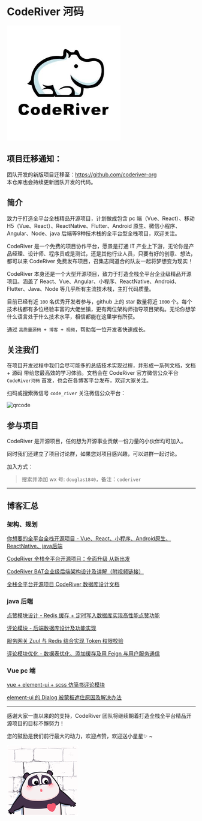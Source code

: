 # CodeRiver 河码

![logo](./img/logo.png)

## 项目迁移通知：

团队开发的新版项目迁移至：https://github.com/coderiver-org  
本仓库也会持续更新团队开发的代码。


## 简介

致力于打造全平台全栈精品开源项目，计划做成包含 pc 端（Vue、React）、移动 H5（Vue、React）、ReactNative、Flutter、Android 原生、微信小程序、Angular、Node、java 后端等9种技术栈的全平台型全栈项目，欢迎关注。

CodeRiver 是一个免费的项目协作平台，愿景是打通 IT 产业上下游，无论你是产品经理、设计师、程序员或是测试，还是其他行业人员，只要有好的创意、想法，都可以来 CodeRiver 免费发布项目，召集志同道合的队友一起将梦想变为现实！

CodeRiver 本身还是一个大型开源项目，致力于打造全栈全平台企业级精品开源项目。涵盖了 React、Vue、Angular、小程序、ReactNative、Android、Flutter、Java、Node 等几乎所有主流技术栈，主打代码质量。

目前已经有近 `100` 名优秀开发者参与，github 上的 star 数量将近 `1000` 个。每个技术栈都有多位经验丰富的大佬坐镇，更有两位架构师指导项目架构。无论你想学什么语言处于什么技术水平，相信都能在这里学有所获。

通过 `高质量源码 + 博客 + 视频`，帮助每一位开发者快速成长。

## 关注我们

在项目开发过程中我们会尽可能多的总结技术实现过程，并形成一系列文档，文档 + 源码 带给您最高效的学习体验。文档会在 CodeRiver 官方微信公众平台 `CodeRiver河码` 首发，也会在各博客平台发布，欢迎大家关注。

扫码或搜索微信号 `code_river` 关注微信公众平台：

![qrcode](/Users/solo/Documents/%E6%80%9D%E6%BD%AE/coderiver/qrcode.jpg)

## 参与项目

CodeRiver 是开源项目，任何想为开源事业贡献一份力量的小伙伴均可加入。

同时我们还建立了项目讨论群，如果您对项目感兴趣，可以进群一起讨论。

加入方式：

> 搜索并添加 wx 号: `douglas1840`，备注：`coderiver`

---

## 博客汇总

### 架构、规划

[你想要的全平台全栈开源项目 - Vue、React、小程序、Android原生、ReactNative、java后端](https://juejin.im/post/5bf279b751882532f40fcdda)

[CodeRiver 全栈全平台开源项目：全面升级 从新出发](https://juejin.im/post/5c2db694e51d451e165f032f)

[CodeRiver BAT企业级后端架构设计及讲解（附视频链接）](https://juejin.im/post/5c336604f265da6163023abe)

[全栈全平台开源项目 CodeRiver 数据库设计文档](https://juejin.im/post/5c41ae20f265da614933e858)

### java 后端

[点赞模块设计 - Redis 缓存 + 定时写入数据库实现高性能点赞功能](https://juejin.im/post/5bdc257e6fb9a049ba410098)

[评论模块 - 后端数据库设计及功能实现](https://juejin.im/post/5be2c213e51d453dfe02d406)

[服务网关 Zuul 与 Redis 结合实现 Token 权限校验](https://juejin.im/post/5bec39206fb9a049e062e4a0)

[评论模块优化 - 数据表优化、添加缓存及用 Feign 与用户服务通信](https://juejin.im/post/5beea202e51d451f5b54cdc4)

### Vue pc 端

[vue + element-ui + scss 仿简书评论模块](https://juejin.im/post/5b41fb58f265da0f6d72b917)

[element-ui 的 Dialog 被蒙板遮住原因及解决办法](https://juejin.im/post/5b3ec5b2f265da0f96286b4f)

---

感谢大家一直以来的的支持，CodeRiver 团队将继续朝着打造全栈全平台精品开源项目的目标不懈努力！

您的鼓励是我们前行最大的动力，欢迎点赞，欢迎送小星星✨ ~

![](./img/panda.gif)